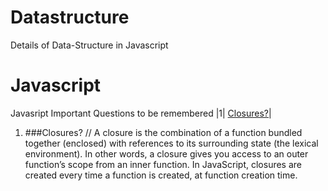 # Datastructure
Details of Data-Structure in Javascript

# Javascript
Javasript Important Questions to be remembered
|1| [Closures?](#Closures)|
1. ###Closures?
// A closure is the combination of a function bundled together (enclosed) with references to its surrounding state (the lexical environment). In other words, a closure gives you access to an outer function’s scope from an inner function. In JavaScript, closures are created every time a function is created, at function creation time.
